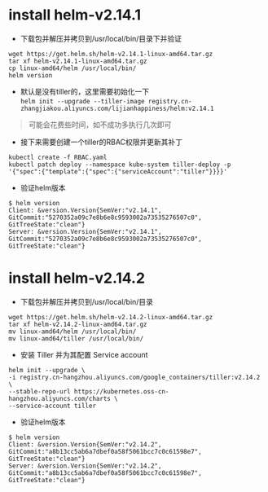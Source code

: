 # install helm-v2.14.1
- 下载包并解压并拷贝到/usr/local/bin/目录下并验证
```
wget https://get.helm.sh/helm-v2.14.1-linux-amd64.tar.gz
tar xf helm-v2.14.1-linux-amd64.tar.gz
cp linux-amd64/helm /usr/local/bin/
helm version
```
+ 默认是没有tiller的，这里需要初始化一下 \
`helm init --upgrade --tiller-image registry.cn-zhangjiakou.aliyuncs.com/lijianhappiness/helm:v2.14.1`
> 可能会花费些时间，如不成功多执行几次即可
- 接下来需要创建一个tiller的RBAC权限并更新其补丁
```
kubectl create -f RBAC.yaml
kubectl patch deploy --namespace kube-system tiller-deploy -p '{"spec":{"template":{"spec":{"serviceAccount":"tiller"}}}}'
```
- 验证helm版本
```
$ helm version
Client: &version.Version{SemVer:"v2.14.1", GitCommit:"5270352a09c7e8b6e8c9593002a73535276507c0", GitTreeState:"clean"}
Server: &version.Version{SemVer:"v2.14.1", GitCommit:"5270352a09c7e8b6e8c9593002a73535276507c0", GitTreeState:"clean"}
```

# install helm-v2.14.2
- 下载包并解压并拷贝到/usr/local/bin/目录
```
wget https://get.helm.sh/helm-v2.14.2-linux-amd64.tar.gz
tar xf helm-v2.14.2-linux-amd64.tar.gz
mv linux-amd64/helm /usr/local/bin/
mv linux-amd64/tiller /usr/local/bin/
```
- 安装 Tiller 并为其配置 Service account
```
helm init --upgrade \
-i registry.cn-hangzhou.aliyuncs.com/google_containers/tiller:v2.14.2 \
--stable-repo-url https://kubernetes.oss-cn-hangzhou.aliyuncs.com/charts \
--service-account tiller
```
- 验证helm版本
```
$ helm version
Client: &version.Version{SemVer:"v2.14.2", GitCommit:"a8b13cc5ab6a7dbef0a58f5061bcc7c0c61598e7", GitTreeState:"clean"}
Server: &version.Version{SemVer:"v2.14.2", GitCommit:"a8b13cc5ab6a7dbef0a58f5061bcc7c0c61598e7", GitTreeState:"clean"}
```
